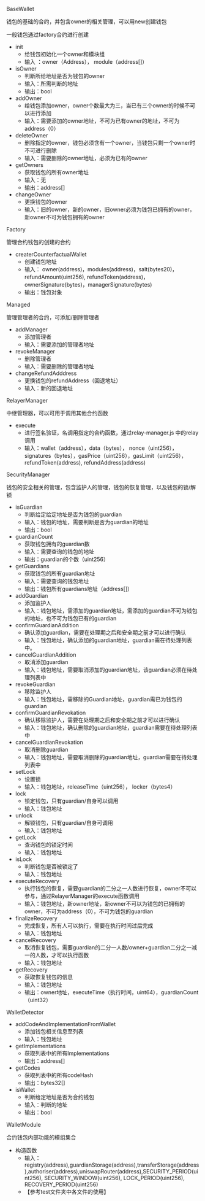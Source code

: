 BaseWallet

钱包的基础的合约，并包含owner的相关管理，可以用new创建钱包

一般钱包通过factory合约进行创建

* init
  * 给钱包初始化一个owner和模块组
  * 输入 ：owner（Address）， module（address[]）
* isOwner
  * 判断所给地址是否为钱包的owner
  * 输入：所需判断的地址
  * 输出：bool
* addOwner
  * 给钱包添加owner，owner个数最大为三，当已有三个owner的时候不可以进行添加
  * 输入：需要添加的owner地址，不可为已有owner的地址，不可为address（0）
* deleteOwner
  * 删除指定的owner，钱包必须含有一个owner，当钱包只剩一个owner时不可进行删除
  * 输入：需要删除的owner地址，必须为已有的owner
* getOwners
  * 获取钱包的所有owner地址
  * 输入：无
  * 输出：address[]
* changeOwner
  * 更换钱包的owner
  * 输入：旧的owner，新的owner，旧owner必须为钱包已拥有的owner，新owner不可为钱包拥有的owner



Factory

管理合约钱包的创建的合约

* createrCounterfactualWallet
  * 创建钱包地址
  * 输入： owner(address)，modules(address)，salt(bytes20)，refundAmount(uint256), refundToken(address)，ownerSignature(bytes)，managerSignature(bytes)
  * 输出：钱包对象



Managed

管理管理者的合约，可添加/删除管理者

* addManager
  * 添加管理者
  * 输入：需要添加的管理者地址
* revokeManager
  * 删除管理者
  * 输入：需要删除的管理者地址
* changeRefundAdddress
  * 更换钱包的refundAddress（回退地址）
  * 输入：新的回退地址



RelayerManager

中继管理器，可以可用于调用其他合约函数

* execute
  * 进行签名验证，名调用指定的合约函数，通过relay-manager.js 中的relay调用
  * 输入：wallet（address），data（bytes）， nonce（uint256），signatures（bytes），gasPrice（uint256），gasLimit（uint256），refundToken(address), refundAddress(address)



SecurityManager

钱包的安全相关的管理，包含监护人的管理，钱包的恢复管理，以及钱包的锁/解锁

* isGuardian
  * 判断给定给定地址是否为钱包的guardian
  * 输入：钱包的地址，需要判断是否为guardian的地址
  * 输出：bool
* guardianCount
  * 获取钱包拥有的guardian数
  * 输入：需要查询的钱包的地址
  * 输出：guardian的个数（uint256）
* getGuardians
  * 获取钱包的所有guardian地址
  * 输入：需要查询的钱包地址
  * 输出：钱包所有guardians地址（address[]）
* addGuardian
  * 添加监护人
  * 输入：钱包地址，需添加的guardian地址，需添加的guardian不可为钱包的地址，也不可为钱包已有的guardian
* confirmGuardianAddition
  * 确认添加guardian，需要在处理期之后和安全期之前才可以进行确认
  * 输入：钱包地址，确认添加的guardian地址，guardian需在待处理列表中。
* cancelGuardianAddition
  * 取消添加guardian
  * 输入：钱包地址，需要取消添加的guardian地址，该guardian必须在待处理列表中
* revokeGuardian
  * 移除监护人
  * 输入：钱包地址，需移除的Guardian地址，guardian需已为钱包的guardian
* confirmGuardianRevokation
  * 确认移除监护人，需要在处理期之后和安全期之前才可以进行确认
  * 输入：钱包地址，确认删除的guardian地址，guardian需要在待处理列表中
* cancelGuardianRevokation
  * 取消删除guardian
  * 输入：钱包地址，需要取消删除的guardian地址，guardian需要在待处理列表中
* setLock
  * 设置锁
  * 输入：钱包地址，releaseTime（uint256）， locker（bytes4）
* lock
  * 锁定钱包，只有guardian/自身可以调用
  * 输入：钱包地址
* unlock
  * 解锁钱包，只有guardian/自身可调用
  * 输入：钱包地址
* getLock
  * 查询钱包的锁定时间
  * 输入：钱包地址
* isLock
  * 判断钱包是否被锁定了
  * 输入：钱包地址
* executeRecovery
  * 执行钱包的恢复，需要guardian的二分之一人数进行恢复，owner不可以参与，通过RelayerManager的execute函数调用
  * 输入：钱包地址，新owner地址，新owner不可以为钱包的已拥有的owner，不可为address（0），不可为钱包的guardian
* finalizeRecovery
  * 完成恢复，所有人可以执行，需要在执行时间过后完成
  * 输入：钱包地址
* cancelRecovery
  * 取消恢复钱包，需要guardian的二分一人数/owner+guardian二分之一减一的人数，才可以执行函数
  * 输入：钱包地址
* getRecovery
  * 获取恢复钱包的信息
  * 输入：钱包地址
  * 输出：owner地址，executeTime（执行时间，uint64），guardianCount（uint32）



WalletDetector

* addCodeAndImplementationFromWallet
  * 添加钱包相关信息至列表
  * 输入：钱包地址
* getImplementations
  * 获取列表中的所有Implementations
  * 输出：address[]
* getCodes
  * 获取列表中的所有codeHash
  * 输出：bytes32[]
* isWallet
  * 判断给定地址是否为合约钱包
  * 输入：判断的地址
  * 输出：bool



WalletModule

合约钱包内部功能的模组集合

* 构造函数
  * 输入：registry(address),guardianStorage(address),transferStorage(address),authoriser(address),uniswapRouter(address),SECURITY_PERIOD(uint256), SECURITY_WINDOW(uint256), LOCK_PERIOD(uint256), RECOVERY_PERIOD(uint256)
  * 【参考test文件夹中各文件的使用】